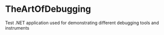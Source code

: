 # TheArtOfDebugging
Test .NET application used for demonstrating different debugging tools and instruments

